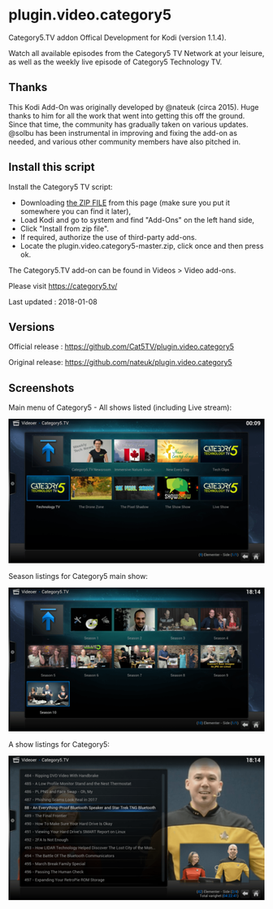 # plugin.video.category5
Category5.TV addon Offical Development for Kodi (version 1.1.4).

Watch all available episodes from the Category5 TV Network at your leisure, as well as the weekly live episode of Category5 Technology TV.

## Thanks
This Kodi Add-On was originally developed by @nateuk (circa 2015). Huge thanks to him for all the work that went into getting this off the ground. Since that time, the community has gradually taken on various updates. @solbu has been instrumental in improving and fixing the add-on as needed, and various other community members have also pitched in.

## Install this script
Install the Category5 TV script:

* Downloading [the ZIP FILE](https://github.com/Cat5TV/plugin.video.category5/archive/master.zip) from this page
(make sure you put it somewhere you can find it later),
* Load Kodi and go to system and find "Add-Ons" on the left hand side,
* Click "Install from zip file".
* If required, authorize the use of third-party add-ons.
* Locate the plugin.video.category5-master.zip, click once and then press ok.

The Category5.TV add-on can be found in Videos > Video add-ons.


Please visit https://category5.tv/

Last updated : 2018-01-08

## Versions

Official release : https://github.com/Cat5TV/plugin.video.category5

Original release: https://github.com/nateuk/plugin.video.category5

## Screenshots

Main menu of Category5 - All shows listed (including Live stream):

![Main menu of Category5 - All shows listed including Live stream](resources/media/screenshots/mainscreen.png?raw=true)

Season listings for Category5 main show:

![Season listings for Category5 main show](resources/media/screenshots/seasons.png?raw=true)

A show listings for Category5:

![A show listings for Category5](resources/media/screenshots/mediaview.png?raw=true)

